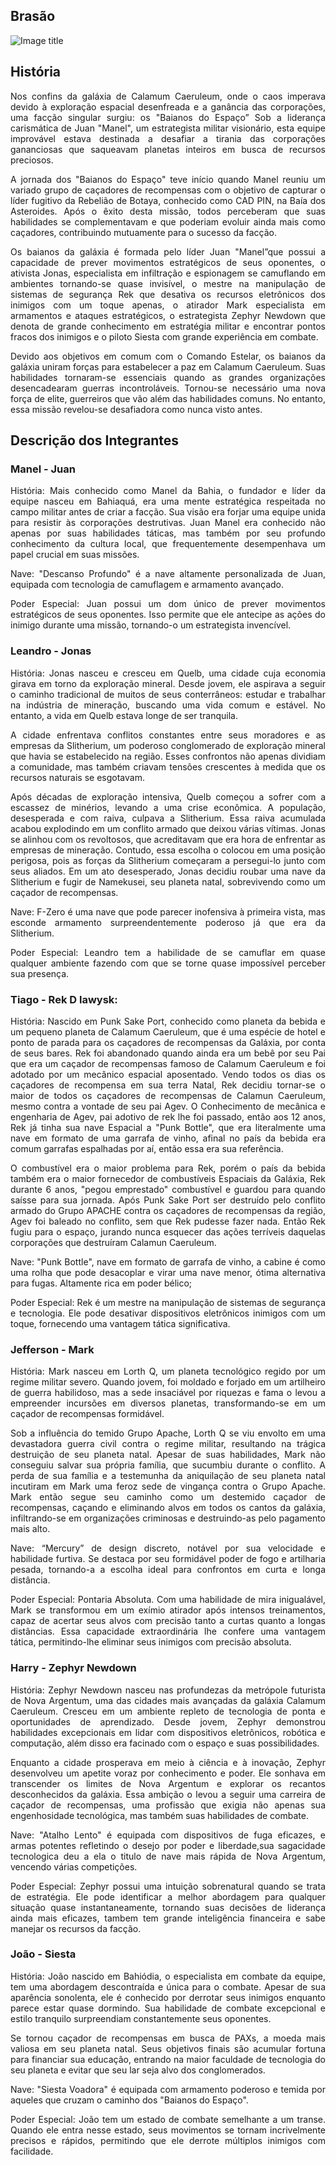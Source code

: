 ## Brasão
![Image title](assets/imagens/brasao.png)

## História
<p align= "justify">Nos confins da galáxia de Calamum Caeruleum, onde o caos imperava devido à exploração espacial desenfreada e a ganância das corporações, uma facção singular surgiu: os "Baianos do Espaço” Sob a liderança carismática de Juan "Manel", um estrategista militar visionário, esta equipe improvável estava destinada a desafiar a tirania das corporações gananciosas que saqueavam planetas inteiros em busca de recursos preciosos.</p>

<p align= "justify">A jornada dos "Baianos do Espaço" teve início quando Manel reuniu um variado grupo de caçadores de recompensas com o objetivo de capturar o líder fugitivo da Rebelião de Botaya, conhecido como CAD PIN, na Baía dos Asteroides. Após o êxito desta missão, todos perceberam que suas habilidades se complementavam e que poderiam evoluir ainda mais como caçadores, contribuindo mutuamente para o sucesso da facção.</p>

<p align= "justify">Os baianos da galáxia é formada pelo líder Juan "Manel”que possui a capacidade de prever movimentos estratégicos de seus oponentes, o ativista Jonas, especialista em infiltração e espionagem se camuflando em ambientes tornando-se quase invisível, o mestre na manipulação de sistemas de segurança Rek que desativa os recursos eletrônicos dos inimigos com um toque apenas, o atirador Mark especialista em armamentos e ataques estratégicos, o estrategista Zephyr Newdown que denota de grande conhecimento em estratégia militar e encontrar pontos fracos dos inimigos e o piloto Siesta com grande experiência em combate. </p>

<p align= "justify">Devido aos objetivos em comum com o Comando Estelar, os baianos da galáxia uniram forças para estabelecer a paz em Calamum Caeruleum. Suas habilidades tornaram-se essenciais quando as grandes organizações desencadearam guerras incontroláveis. Tornou-se necessário uma nova força de elite, guerreiros que vão além das habilidades comuns. No entanto, essa missão revelou-se desafiadora como nunca visto antes.</p>

## Descrição dos Integrantes
### Manel - Juan 

<p align= "justify">História: Mais conhecido como Manel da Bahia, o fundador e líder da equipe nasceu em Bahiaquá, era uma mente estratégica respeitada no campo militar antes de criar a facção. Sua visão era forjar uma equipe unida para resistir às corporações destrutivas. Juan Manel era conhecido não apenas por suas habilidades táticas, mas também por seu profundo conhecimento da cultura local, que frequentemente desempenhava um papel crucial em suas missões.</p>

<p align= "justify">Nave: "Descanso Profundo" é a nave altamente personalizada de Juan, equipada com tecnologia de camuflagem e armamento avançado.</p>

<p align= "justify">Poder Especial: Juan possui um dom único de prever movimentos estratégicos de seus oponentes. Isso permite que ele antecipe as ações do inimigo durante uma missão, tornando-o um estrategista invencível.</p>

### Leandro - Jonas 

<p align= "justify">História: Jonas nasceu e cresceu em Quelb, uma cidade cuja economia girava em torno da exploração mineral. Desde jovem, ele aspirava a seguir o caminho tradicional de muitos de seus conterrâneos: estudar e trabalhar na indústria de mineração, buscando uma vida comum e estável. No entanto, a vida em Quelb estava longe de ser tranquila.</p>

<p align= "justify">A cidade enfrentava conflitos constantes entre seus moradores e as empresas da Slitherium, um poderoso conglomerado de exploração mineral que havia se estabelecido na região. Esses confrontos não apenas dividiam a comunidade, mas também criavam tensões crescentes à medida que os recursos naturais se esgotavam.</p>

<p align= "justify">Após décadas de exploração intensiva, Quelb começou a sofrer com a escassez de minérios, levando a uma crise econômica. A população, desesperada e com raiva, culpava a Slitherium. Essa raiva acumulada acabou explodindo em um conflito armado que deixou várias vítimas.
Jonas se alinhou com os revoltosos, que acreditavam que era hora de enfrentar as empresas de mineração. Contudo, essa escolha o colocou em uma posição perigosa, pois as forças da Slitherium começaram a persegui-lo junto com seus aliados.
Em um ato desesperado, Jonas decidiu roubar uma nave da Slitherium e fugir de Namekusei, seu planeta natal, sobrevivendo como um caçador de recompensas.</p>

<p align= "justify">Nave: F-Zero é uma nave que pode parecer inofensiva à primeira vista, mas esconde armamento surpreendentemente poderoso já que era da Slitherium.</p>

<p align= "justify">Poder Especial: Leandro tem a habilidade de se camuflar em quase qualquer ambiente fazendo com que se torne quase impossível perceber sua presença.</p>
 
### Tiago - Rek D lawysk:

<p align= "justify">História: Nascido em Punk Sake Port, conhecido como planeta da bebida e um pequeno planeta de Calamum Caeruleum, que é uma espécie de hotel e ponto de parada para os caçadores de recompensas da Galáxia, por conta de seus bares. Rek foi abandonado quando ainda era um bebê por seu Pai que era um caçador de recompensas famoso de Calamum Caeruleum e foi adotado por um mecânico espacial aposentado.
Vendo todos os dias os caçadores de recompensa em sua terra Natal, Rek decidiu tornar-se o maior de todos os caçadores de recompensas de Calamun Caeruleum, mesmo contra a vontade de seu pai Agev. O Conhecimento de mecânica e engenharia de Agev, pai adotivo de rek lhe foi passado, então aos 12 anos, Rek já tinha sua nave Espacial a "Punk Bottle", que era literalmente uma nave em formato de uma garrafa de vinho, afinal no país da bebida era comum garrafas espalhadas por aí, então essa era sua referência.</p>

<p align= "justify">O combustível era o maior problema para Rek, porém o país da bebida também era o maior fornecedor de combustíveis Espaciais da Galáxia, Rek durante 6 anos, "pegou emprestado" combustível e guardou para quando saísse para sua jornada. Após Punk Sake Port ser destruído pelo conflito armado do Grupo APACHE contra os caçadores de recompensas da região, Agev foi baleado no conflito, sem que Rek pudesse fazer nada. Então Rek fugiu para o espaço, jurando nunca esquecer das ações terríveis daquelas corporações que destruíram Calamun Caeruleum.</p>
   
<p align= "justify">Nave: "Punk Bottle", nave em formato de garrafa de vinho, a cabine é como uma rolha que pode desacoplar e virar uma nave menor, ótima alternativa para fugas. Altamente rica em poder bélico;</p>

<p align= "justify">Poder Especial: Rek é um mestre na manipulação de sistemas de segurança e tecnologia. Ele pode desativar dispositivos eletrônicos inimigos com um toque, fornecendo uma vantagem tática significativa.</p>
 
### Jefferson - Mark

<p align= "justify">História: Mark nasceu em Lorth Q, um planeta tecnológico regido por um regime militar severo.
Quando jovem, foi moldado e forjado em um artilheiro de guerra habilidoso, mas a sede insaciável por riquezas e fama o levou a empreender incursões em diversos planetas, transformando-se em um caçador de recompensas formidável.</p>
<p align= "justify">Sob a influência do temido Grupo Apache, Lorth Q se viu envolto em uma devastadora guerra civil contra o regime militar, resultando na trágica destruição de seu planeta natal. Apesar de suas habilidades, Mark não conseguiu salvar sua própria família, que sucumbiu durante o conflito. A perda de sua família e a testemunha da aniquilação de seu planeta natal incutiram em Mark uma feroz sede de vingança contra o Grupo Apache.
Mark então segue seu caminho como um destemido caçador de recompensas, caçando e eliminando alvos em todos os cantos da galáxia, infiltrando-se em organizações criminosas e destruindo-as pelo pagamento mais alto.</p>

<p align= "justify">Nave: “Mercury” de design discreto, notável por sua velocidade e habilidade furtiva. Se destaca por seu formidável poder de fogo e artilharia pesada, tornando-a a escolha ideal para confrontos em curta e longa distância.</p>

<p align= "justify">Poder Especial: Pontaria Absoluta. Com uma habilidade de mira inigualável, Mark se transformou em um exímio atirador após intensos treinamentos, capaz de acertar seus alvos com precisão tanto a curtas quanto a longas distâncias. Essa capacidade extraordinária lhe confere uma vantagem tática, permitindo-lhe eliminar seus inimigos com precisão absoluta. </p>
 
### Harry - Zephyr Newdown

<p align= "justify">História: Zephyr Newdown nasceu nas profundezas da metrópole futurista de Nova Argentum, uma das cidades mais avançadas da galáxia Calamum Caeruleum. Cresceu em um ambiente repleto de tecnologia de ponta e oportunidades de aprendizado. Desde jovem, Zephyr demonstrou habilidades excepcionais em lidar com dispositivos eletrônicos, robótica e computação, além disso era facinado com o espaço e suas possibilidades.</p>
<p align= "justify">Enquanto a cidade prosperava em meio à ciência e à inovação, Zephyr desenvolveu um apetite voraz por conhecimento e poder. Ele sonhava em transcender os limites de Nova Argentum e explorar os recantos desconhecidos da galáxia. Essa ambição o levou a seguir uma carreira de caçador de recompensas, uma profissão que exigia não apenas sua engenhosidade tecnológica, mas também suas habilidades de combate.</p>

<p align= "justify">Nave: "Atalho Lento" é equipada com dispositivos de fuga eficazes, e armas potentes refletindo o desejo por poder e liberdade,sua sagacidade tecnologica deu a ela o titulo de nave mais rápida de Nova Argentum, vencendo várias competições.</p>

<p align= "justify">Poder Especial: Zephyr possui uma intuição sobrenatural quando se trata de estratégia. Ele pode identificar a melhor abordagem para qualquer situação quase instantaneamente, tornando suas decisões de liderança ainda mais eficazes, tambem tem grande inteligência financeira e sabe manejar os recursos da facção.</p>
 
### João - Siesta 

<p align= "justify">História: João nascido em Bahiódia, o especialista em combate da equipe, tem uma abordagem descontraída e única para o combate. Apesar de sua aparência sonolenta, ele é conhecido por derrotar seus inimigos enquanto parece estar quase dormindo. Sua habilidade de combate excepcional e estilo tranquilo surpreendiam constantemente seus oponentes. </p>
<p align= "justify">Se tornou caçador de recompensas em busca de PAXs, a moeda mais valiosa em seu planeta natal. Seus objetivos finais são acumular fortuna para financiar sua educação, entrando na maior faculdade de tecnologia do seu planeta e evitar que seu lar seja alvo dos conglomerados.</p>

<p align= "justify">Nave: "Siesta Voadora" é equipada com armamento poderoso e temida por aqueles que cruzam o caminho dos "Baianos do Espaço".</p>

<p align= "justify">Poder Especial: João tem um estado de combate semelhante a um transe. Quando ele entra nesse estado, seus movimentos se tornam incrivelmente precisos e rápidos, permitindo que ele derrote múltiplos inimigos com facilidade.</p>


